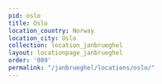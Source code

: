 ```yaml
---
pid: oslo
title: Oslo
location_country: Norway
location_city: Oslo
collection: location_janbrueghel
layout: locationpage_janbrueghel
order: '089'
permalink: "/janbrueghel/locations/oslo/"
---
```

